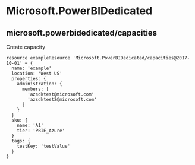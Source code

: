 # Microsoft.PowerBIDedicated

## microsoft.powerbidedicated/capacities

Create capacity
```bicep
resource exampleResource 'Microsoft.PowerBIDedicated/capacities@2017-10-01' = {
  name: 'example'
  location: 'West US'
  properties: {
    administration: {
      members: [
        'azsdktest@microsoft.com'
        'azsdktest2@microsoft.com'
      ]
    }
  }
  sku: {
    name: 'A1'
    tier: 'PBIE_Azure'
  }
  tags: {
    testKey: 'testValue'
  }
}
```
